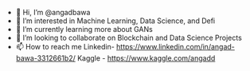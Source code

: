 - 👋 Hi, I’m @angadbawa
- 👀 I’m interested in Machine Learning, Data Science, and Defi
- 🌱 I’m currently learning more about GANs
- 💞️ I’m looking to collaborate on Blockchain and Data Science Projects
- 📫 How to reach me 
 Linkedin- https://www.linkedin.com/in/angad-bawa-3312661b2/
 Kaggle - https://www.kaggle.com/angadd
